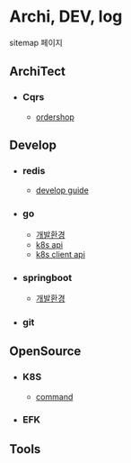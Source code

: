 # Archi, DEV, log
sitemap 페이지

## ArchiTect
- ### Cqrs
    - [ordershop](architect/cqrs/redislabs_odershop.md)


## Develop
- ### redis
    - [develop guide](develop/redis/devguide.md)
- ### go
    - [개발환경](develop/go/setting.md)
    - [k8s api](develop/go/k8sapi.md)
    - [k8s client api](develop/go/k8sclientrestapi.md)
- ### springboot
    - [개발환경](develop/go/setting.md)
- ### git


## OpenSource
- ### K8S
    - [command](opensource/k8s/command.md)
- ### EFK


## Tools
